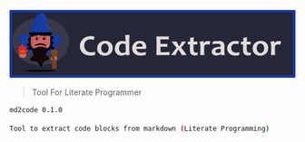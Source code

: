 ![Code Extractor Banner](./docs/images/code_extractor_banner_v3.png)

> Tool For Literate Programmer


```bash
md2code 0.1.0

Tool to extract code blocks from markdown (Literate Programming)
```
